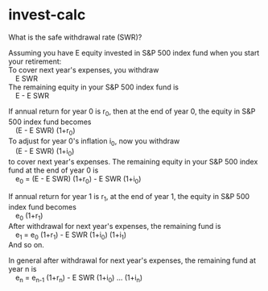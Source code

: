 # invest-calc

What is the safe withdrawal rate (SWR)? 

Assuming you have E equity invested in S&P 500 index fund when
you start your retirement:  
To cover next year's expenses,
you withdraw  
&emsp;E SWR  
The remaining equity in your S&P 500 index fund is  
&emsp;E - E SWR  

If annual return for year 0 is r<sub>0</sub>, then at the end of year 0,
the equity in S&P 500 index fund becomes  
&emsp;(E - E SWR) (1+r<sub>0</sub>)  
To adjust for year 0's inflation i<sub>0</sub>, now you withdraw  
&emsp;(E - E SWR) (1+i<sub>0</sub>)  
to cover next year's expenses.
The remaining equity in your S&P 500 index fund at the end of year 0 is  
&emsp;e<sub>0</sub> = (E - E SWR) (1+r<sub>0</sub>) - E SWR (1+i<sub>0</sub>)   

If annual return for year 1 is r<sub>1</sub>, at the end of year 1,
the equity in S&P 500 index fund becomes  
&emsp;e<sub>0</sub> (1+r<sub>1</sub>)  
After withdrawal for next year's expenses, the remaining fund is  
&emsp;e<sub>1</sub> = e<sub>0</sub> (1+r<sub>1</sub>) - E SWR (1+i<sub>0</sub>) (1+i<sub>1</sub>)  
And so on.

In general after withdrawal for next year's expenses, the remaining fund
at year n is  
&emsp;e<sub>n</sub> = e<sub>n-1</sub> (1+r<sub>n</sub>) - E SWR (1+i<sub>0</sub>) ... (1+i<sub>n</sub>)  
